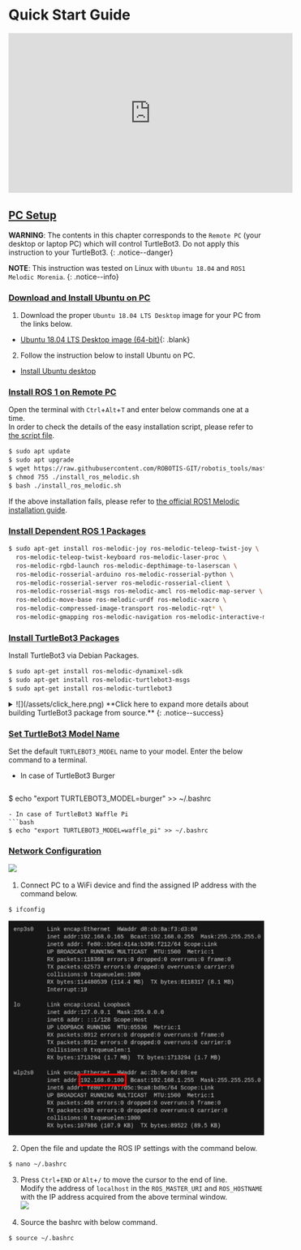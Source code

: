 # Quick Start Guide

<iframe width="560" height="315" src="https://www.youtube.com/embed/ji2kQXgCjeM" frameborder="0" allow="accelerometer; autoplay; clipboard-write; encrypted-media; gyroscope; picture-in-picture" allowfullscreen></iframe>

## [PC Setup](#pc-setup)

**WARNING**: The contents in this chapter corresponds to the `Remote PC` (your desktop or laptop PC) which will control TurtleBot3. Do not apply this instruction to your TurtleBot3.
{: .notice--danger}

**NOTE**: This instruction was tested on Linux with `Ubuntu 18.04` and `ROS1 Melodic Morenia`.
{: .notice--info}

### [Download and Install Ubuntu on PC](#download-and-install-ubuntu-on-pc)

1. Download the proper `Ubuntu 18.04 LTS Desktop` image for your PC from the links below.
  - [Ubuntu 18.04 LTS Desktop image (64-bit)](http://releases.ubuntu.com/18.04/){: .blank}

2. Follow the instruction below to install Ubuntu on PC.
  - [Install Ubuntu desktop](https://ubuntu.com/tutorials/install-ubuntu-desktop#1-overview)


### [Install ROS 1 on Remote PC](#install-ros-1-on-remote-pc)

Open the terminal with `Ctrl`+`Alt`+`T` and enter below commands one at a time.  
In order to check the details of the easy installation script, please refer to [the script file](https://raw.githubusercontent.com/ROBOTIS-GIT/robotis_tools/master/install_ros_melodic.sh).  
```bash
$ sudo apt update
$ sudo apt upgrade
$ wget https://raw.githubusercontent.com/ROBOTIS-GIT/robotis_tools/master/install_ros_melodic.sh
$ chmod 755 ./install_ros_melodic.sh 
$ bash ./install_ros_melodic.sh
```

If the above installation fails, please refer to [the official ROS1 Melodic installation guide](http://wiki.ros.org/melodic/Installation/Ubuntu).

### [Install Dependent ROS 1 Packages](#install-dependent-ros-1-packages)

```bash
$ sudo apt-get install ros-melodic-joy ros-melodic-teleop-twist-joy \
  ros-melodic-teleop-twist-keyboard ros-melodic-laser-proc \
  ros-melodic-rgbd-launch ros-melodic-depthimage-to-laserscan \
  ros-melodic-rosserial-arduino ros-melodic-rosserial-python \
  ros-melodic-rosserial-server ros-melodic-rosserial-client \
  ros-melodic-rosserial-msgs ros-melodic-amcl ros-melodic-map-server \
  ros-melodic-move-base ros-melodic-urdf ros-melodic-xacro \
  ros-melodic-compressed-image-transport ros-melodic-rqt* \
  ros-melodic-gmapping ros-melodic-navigation ros-melodic-interactive-markers
```

### [Install TurtleBot3 Packages](#install-turtlebot3-packages)

Install TurtleBot3 via Debian Packages.

```bash
$ sudo apt-get install ros-melodic-dynamixel-sdk
$ sudo apt-get install ros-melodic-turtlebot3-msgs
$ sudo apt-get install ros-melodic-turtlebot3
```

<details>
<summary id="summary_for_foreins" style="outline: inherit;">
![](/assets/click_here.png) **Click here to expand more details about building TurtleBot3 package from source.**
{: .notice--success}
</summary>
In case you need to download the source codes and build them, please use the commands below.  
Make sure to remove the identical packages to avoid redundancy.  
```bash
$ sudo apt-get remove ros-melodic-dynamixel-sdk
$ sudo apt-get remove ros-melodic-turtlebot3-msgs
$ sudo apt-get remove ros-melodic-turtlebot3
$ mkdir -p ~/catkin_ws/src
$ cd ~/catkin_ws/src/
$ git clone -b melodic-devel https://github.com/ROBOTIS-GIT/DynamixelSDK.git
$ git clone -b melodic-devel https://github.com/ROBOTIS-GIT/turtlebot3_msgs.git
$ git clone -b melodic-devel https://github.com/ROBOTIS-GIT/turtlebot3.git
$ cd ~/catkin_ws && catkin_make
$ echo "source ~/catkin_ws/devel/setup.bash" >> ~/.bashrc
```
</details>

### [Set TurtleBot3 Model Name](#set-turtlebot3-model-name)
Set the default `TURTLEBOT3_MODEL` name to your model. Enter the below command to a terminal.  
- In case of TurtleBot3 Burger
  ```bash
$ echo "export TURTLEBOT3_MODEL=burger" >> ~/.bashrc
  ```
- In case of TurtleBot3 Waffle Pi
  ```bash
$ echo "export TURTLEBOT3_MODEL=waffle_pi" >> ~/.bashrc
  ```

### [Network Configuration](#network-configuration)

![](/assets/images/platform/turtlebot3/software/network_configuration.png)

1. Connect PC to a WiFi device and find the assigned IP address with the command below.  
  ```bash
$ ifconfig
  ```  
  ![](/assets/images/platform/turtlebot3/software/network_configuration2.png)

2. Open the file and update the ROS IP settings with the command below.  
  ```bash
$ nano ~/.bashrc
  ```

3. Press `Ctrl`+`END` or `Alt`+`/` to move the cursor to the end of line.  
  Modify the address of `localhost` in the `ROS_MASTER_URI` and `ROS_HOSTNAME` with the IP address acquired from the above terminal window.  
  ![](/assets/images/platform/turtlebot3/software/network_configuration3.png)

4. Source the bashrc with below command.  
  ```bash
$ source ~/.bashrc
  ```
